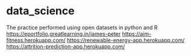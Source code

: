 # data_science
The practice performed using open datasets in python and R
https://eportfolio.greatlearning.in/james-peter
https://aim-fitness.herokuapp.com/
https://renewable-energy-app.herokuapp.com/
https://attrition-prediction-app.herokuapp.com/
